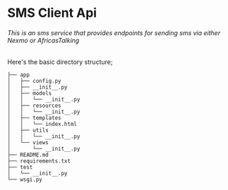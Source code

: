 # SMS Client Api

###### This is an sms service that provides endpoints for sending sms via either Nexmo or AfricasTalking

Here's the basic directory structure;
```
├── app
│   ├── config.py
│   ├── __init__.py
│   ├── models
│   │   └── __init__.py
│   ├── resources
│   │   └── __init__.py
│   ├── templates
│   │   └── index.html
│   ├── utils
│   │   └── __init__.py
│   └── views
│       └── __init__.py
├── README.md
├── requirements.txt
├── test
│   └── __init__.py
└── wsgi.py

```
